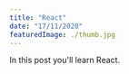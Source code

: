 ```yaml
---
title: "React"
date: "17/11/2020"
featuredImage: ./thumb.jpg
---
```


In this post you'll learn React.